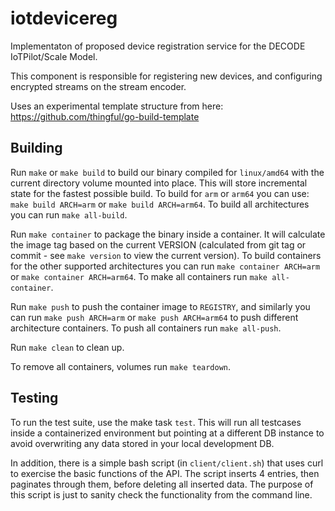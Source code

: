 # iotdevicereg

Implementaton of proposed device registration service for the DECODE
IoTPilot/Scale Model.

This component is responsible for registering new devices, and configuring
encrypted streams on the stream encoder.

Uses an experimental template structure from here:
https://github.com/thingful/go-build-template

## Building

Run `make` or `make build` to build our binary compiled for `linux/amd64`
with the current directory volume mounted into place. This will store
incremental state for the fastest possible build. To build for `arm` or
`arm64` you can use: `make build ARCH=arm` or `make build ARCH=arm64`. To
build all architectures you can run `make all-build`.

Run `make container` to package the binary inside a container. It will
calculate the image tag based on the current VERSION (calculated from git tag
or commit - see `make version` to view the current version). To build
containers for the other supported architectures you can run
`make container ARCH=arm` or `make container ARCH=arm64`. To make all
containers run `make all-container`.

Run `make push` to push the container image to `REGISTRY`, and similarly you
can run `make push ARCH=arm` or `make push ARCH=arm64` to push different
architecture containers. To push all containers run `make all-push`.

Run `make clean` to clean up.

To remove all containers, volumes run `make teardown`.

## Testing

To run the test suite, use the make task `test`. This will run all testcases
inside a containerized environment but pointing at a different DB instance to
avoid overwriting any data stored in your local development DB.

In addition, there is a simple bash script (in `client/client.sh`) that uses
curl to exercise the basic functions of the API. The script inserts 4
entries, then paginates through them, before deleting all inserted data. The
purpose of this script is just to sanity check the functionality from the
command line.
